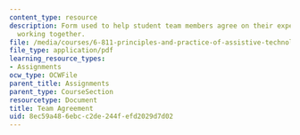 ```yaml
---
content_type: resource
description: Form used to help student team members agree on their expectations for
  working together.
file: /media/courses/6-811-principles-and-practice-of-assistive-technology-fall-2014/8ec59a486ebcc2de244fefd2029d7d02_MIT6_811F14_TeamAgreement.pdf
file_type: application/pdf
learning_resource_types:
- Assignments
ocw_type: OCWFile
parent_title: Assignments
parent_type: CourseSection
resourcetype: Document
title: Team Agreement
uid: 8ec59a48-6ebc-c2de-244f-efd2029d7d02
---
```

